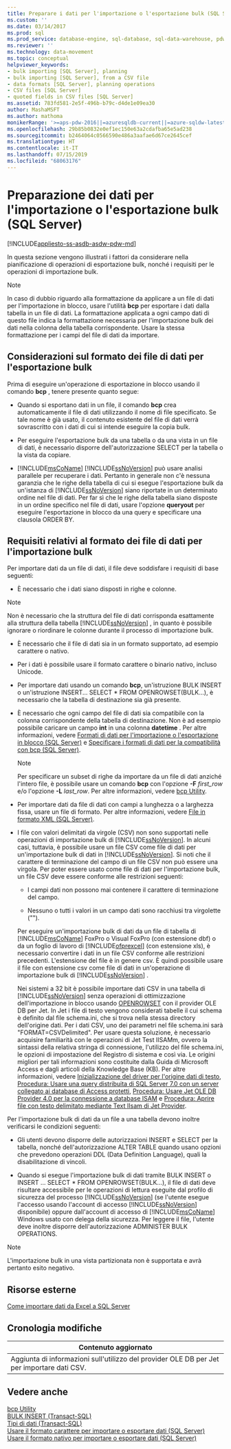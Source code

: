 ```yaml
---
title: Preparare i dati per l'importazione o l'esportazione bulk (SQL Server) | Microsoft Docs
ms.custom: ''
ms.date: 03/14/2017
ms.prod: sql
ms.prod_service: database-engine, sql-database, sql-data-warehouse, pdw
ms.reviewer: ''
ms.technology: data-movement
ms.topic: conceptual
helpviewer_keywords:
- bulk importing [SQL Server], planning
- bulk importing [SQL Server], from a CSV file
- data formats [SQL Server], planning operations
- CSV files [SQL Server]
- quoted fields in CSV files [SQL Server]
ms.assetid: 783fd581-2e5f-496b-b79c-d4de1e09ea30
author: MashaMSFT
ms.author: mathoma
monikerRange: '>=aps-pdw-2016||=azuresqldb-current||=azure-sqldw-latest||>=sql-server-2016||=sqlallproducts-allversions||>=sql-server-linux-2017||=azuresqldb-mi-current'
ms.openlocfilehash: 29b85b0832e0ef1ec150e63a2cdafba65e5ad238
ms.sourcegitcommit: b2464064c0566590e486a3aafae6d67ce2645cef
ms.translationtype: HT
ms.contentlocale: it-IT
ms.lasthandoff: 07/15/2019
ms.locfileid: "68063176"
---
```

# <a name="prepare-data-for-bulk-export-or-import-sql-server"></a>Preparazione dei dati per l'importazione o l'esportazione bulk (SQL Server)
[!INCLUDE[appliesto-ss-asdb-asdw-pdw-md](../../includes/appliesto-ss-asdb-asdw-pdw-md.md)]

  In questa sezione vengono illustrati i fattori da considerare nella pianificazione di operazioni di esportazione bulk, nonché i requisiti per le operazioni di importazione bulk.  
  
> [!NOTE]  
>  In caso di dubbio riguardo alla formattazione da applicare a un file di dati per l'importazione in blocco, usare l'utilità **bcp** per esportare i dati dalla tabella in un file di dati. La formattazione applicata a ogni campo dati di questo file indica la formattazione necessaria per l'importazione bulk dei dati nella colonna della tabella corrispondente. Usare la stessa formattazione per i campi del file di dati da importare.  
  
## <a name="data-file-format-considerations-for-bulk-export"></a>Considerazioni sul formato dei file di dati per l'esportazione bulk  
 Prima di eseguire un'operazione di esportazione in blocco usando il comando **bcp** , tenere presente quanto segue:  
  
-   Quando si esportano dati in un file, il comando **bcp** crea automaticamente il file di dati utilizzando il nome di file specificato. Se tale nome è già usato, il contenuto esistente del file di dati verrà sovrascritto con i dati di cui si intende eseguire la copia bulk.  
  
-   Per eseguire l'esportazione bulk da una tabella o da una vista in un file di dati, è necessario disporre dell'autorizzazione SELECT per la tabella o la vista da copiare.  
  
-   [!INCLUDE[msCoName](../../includes/msconame-md.md)] [!INCLUDE[ssNoVersion](../../includes/ssnoversion-md.md)] può usare analisi parallele per recuperare i dati. Pertanto in generale non c'è nessuna garanzia che le righe della tabella di cui si esegue l'esportazione bulk da un'istanza di [!INCLUDE[ssNoVersion](../../includes/ssnoversion-md.md)] siano riportate in un determinato ordine nel file di dati. Per far sì che le righe della tabella siano disposte in un ordine specifico nel file di dati, usare l'opzione **queryout** per eseguire l'esportazione in blocco da una query e specificare una clausola ORDER BY.  
  
## <a name="data-file-format-requirements-for-bulk-import"></a>Requisiti relativi al formato dei file di dati per l'importazione bulk  
 Per importare dati da un file di dati, il file deve soddisfare i requisiti di base seguenti:  
  
-   È necessario che i dati siano disposti in righe e colonne.  
  
> [!NOTE]  
>  Non è necessario che la struttura del file di dati corrisponda esattamente alla struttura della tabella [!INCLUDE[ssNoVersion](../../includes/ssnoversion-md.md)] , in quanto è possibile ignorare o riordinare le colonne durante il processo di importazione bulk.  
  
-   È necessario che il file di dati sia in un formato supportato, ad esempio carattere o nativo.  
  
-   Per i dati è possibile usare il formato carattere o binario nativo, incluso Unicode.  
  
-   Per importare dati usando un comando **bcp**, un'istruzione BULK INSERT o un'istruzione INSERT... SELECT * FROM OPENROWSET(BULK...), è necessario che la tabella di destinazione sia già presente.  
  
-   È necessario che ogni campo del file di dati sia compatibile con la colonna corrispondente della tabella di destinazione. Non è ad esempio possibile caricare un campo **int** in una colonna **datetime** . Per altre informazioni, vedere [Formati di dati per l'importazione o l'esportazione in blocco &#40;SQL Server&#41;](../../relational-databases/import-export/data-formats-for-bulk-import-or-bulk-export-sql-server.md) e [Specificare i formati di dati per la compatibilità con bcp &#40;SQL Server&#41;](../../relational-databases/import-export/specify-data-formats-for-compatibility-when-using-bcp-sql-server.md).  
  
    > [!NOTE]  
    >  Per specificare un subset di righe da importare da un file di dati anziché l'intero file, è possibile usare un comando **bcp** con l'opzione **-F** *first_row* e/o l'opzione **-L** *last_row*. Per altre informazioni, vedere [bcp Utility](../../tools/bcp-utility.md).  
  
-   Per importare dati da file di dati con campi a lunghezza o a larghezza fissa, usare un file di formato. Per altre informazioni, vedere [File in formato XML &#40;SQL Server&#41;](../../relational-databases/import-export/xml-format-files-sql-server.md).  
  
-   I file con valori delimitati da virgole (CSV) non sono supportati nelle operazioni di importazione bulk di [!INCLUDE[ssNoVersion](../../includes/ssnoversion-md.md)]. In alcuni casi, tuttavia, è possibile usare un file CSV come file di dati per un'importazione bulk di dati in [!INCLUDE[ssNoVersion](../../includes/ssnoversion-md.md)]. Si noti che il carattere di terminazione del campo di un file CSV non può essere una virgola. Per poter essere usato come file di dati per l'importazione bulk, un file CSV deve essere conforme alle restrizioni seguenti:  
  
    -   I campi dati non possono mai contenere il carattere di terminazione del campo.  
  
    -   Nessuno o tutti i valori in un campo dati sono racchiusi tra virgolette ("").  
  
     Per eseguire un'importazione bulk di dati da un file di tabella di [!INCLUDE[msCoName](../../includes/msconame-md.md)] FoxPro o Visual FoxPro (con estensione dbf) o da un foglio di lavoro di [!INCLUDE[ofprexcel](../../includes/ofprexcel-md.md)] (con estensione xls), è necessario convertire i dati in un file CSV conforme alle restrizioni precedenti. L'estensione del file è in genere csv. È quindi possibile usare il file con estensione csv come file di dati in un'operazione di importazione bulk di [!INCLUDE[ssNoVersion](../../includes/ssnoversion-md.md)] .  
  
     Nei sistemi a 32 bit è possibile importare dati CSV in una tabella di [!INCLUDE[ssNoVersion](../../includes/ssnoversion-md.md)] senza operazioni di ottimizzazione dell'importazione in blocco usando [OPENROWSET](../../t-sql/functions/openrowset-transact-sql.md) con il provider OLE DB per Jet. In Jet i file di testo vengono considerati tabelle il cui schema è definito dal file schema.ini, che si trova nella stessa directory dell'origine dati.  Per i dati CSV, uno dei parametri nel file schema.ini sarà "FORMAT=CSVDelimited". Per usare questa soluzione, è necessario acquisire familiarità con le operazioni di Jet Test IISAMm, ovvero la sintassi della relativa stringa di connessione, l'utilizzo del file schema.ini, le opzioni di impostazione del Registro di sistema e così via.  Le origini migliori per tali informazioni sono costituite dalla Guida di Microsoft Access e dagli articoli della Knowledge Base (KB). Per altre informazioni, vedere [Inizializzazione del driver per l'origine dati di testo](https://msdn.microsoft.com/library/office/ff834391.aspx), [Procedura: Usare una query distribuita di SQL Server 7.0 con un server collegato ai database di Access protetti](https://go.microsoft.com/fwlink/?LinkId=128504), [Procedura: Usare Jet OLE DB Provider 4.0 per la connessione a database ISAM](https://go.microsoft.com/fwlink/?LinkId=128505) e [Procedura: Aprire file con testo delimitato mediante Text IIsam di Jet Provider](https://go.microsoft.com/fwlink/?LinkId=128501).  
  
 Per l'importazione bulk di dati da un file a una tabella devono inoltre verificarsi le condizioni seguenti:  
  
-   Gli utenti devono disporre delle autorizzazioni INSERT e SELECT per la tabella, nonché dell'autorizzazione ALTER TABLE quando usano opzioni che prevedono operazioni DDL (Data Definition Language), quali la disabilitazione di vincoli.  
  
-   Quando si esegue l'importazione bulk di dati tramite BULK INSERT o INSERT ... SELECT * FROM OPENROWSET(BULK...), il file di dati deve risultare accessibile per le operazioni di lettura eseguite dal profilo di sicurezza del processo [!INCLUDE[ssNoVersion](../../includes/ssnoversion-md.md)] (se l'utente esegue l'accesso usando l'account di accesso [!INCLUDE[ssNoVersion](../../includes/ssnoversion-md.md)] disponibile) oppure dall'account di accesso di [!INCLUDE[msCoName](../../includes/msconame-md.md)] Windows usato con delega della sicurezza. Per leggere il file, l'utente deve inoltre disporre dell'autorizzazione ADMINISTER BULK OPERATIONS.  
  
> [!NOTE]  
>  L'importazione bulk in una vista partizionata non è supportata e avrà pertanto esito negativo.  
  
## <a name="external-resources"></a>Risorse esterne  
 [Come importare dati da Excel a SQL Server](https://support.microsoft.com/kb/321686)  
  
## <a name="change-history"></a>Cronologia modifiche  
  
|Contenuto aggiornato|  
|---------------------|  
|Aggiunta di informazioni sull'utilizzo del provider OLE DB per Jet per importare dati CSV.|  
  
## <a name="see-also"></a>Vedere anche  
 [bcp Utility](../../tools/bcp-utility.md)   
 [BULK INSERT &#40;Transact-SQL&#41;](../../t-sql/statements/bulk-insert-transact-sql.md)   
 [Tipi di dati &#40;Transact-SQL&#41;](../../t-sql/data-types/data-types-transact-sql.md)   
 [Usare il formato carattere per importare o esportare dati &#40;SQL Server&#41;](../../relational-databases/import-export/use-character-format-to-import-or-export-data-sql-server.md)   
 [Usare il formato nativo per importare o esportare dati &#40;SQL Server&#41;](../../relational-databases/import-export/use-native-format-to-import-or-export-data-sql-server.md)  
  
  
